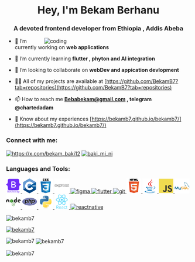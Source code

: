 <h1 align="center"> Hey, I'm Bekam Berhanu</h1>
<h3 align="center">A devoted frontend developer from Ethiopia , Addis Abeba</h3>
<img align="right" alt="coding" width="400" src="https://cdn.dribbble.com/userupload/21436944/file/original-3212fe7a869a76063e59d76c39176c45.gif">


<p align="left"> <a href="https://twitter.com/https://x.com/bekam_baki12" target="blank"></a> </p>

- 🔭 I’m currently working on **web applications**

- 🌱 I’m currently learning **flutter , phyton and AI integration**

- 👯 I’m looking to collaborate on **webDev and appication devlopment**

- 👨‍💻 All of my projects are available at [https://github.com/BekamB7?tab=repositories](https://github.com/BekamB7?tab=repositories)

- 📫 How to reach me **Bebabekam@gmail.com , telegram @chartedadam**

- 📄 Know about my experiences [https://bekamb7.github.io/bekamb7/](https://bekamb7.github.io/bekamb7/)

<h3 align="left">Connect with me:</h3>
<p align="left">
<a href="https://twitter.com/https://x.com/bekam_baki12" target="blank"><img align="center" src="https://raw.githubusercontent.com/rahuldkjain/github-profile-readme-generator/master/src/images/icons/Social/twitter.svg" alt="https://x.com/bekam_baki12" height="30" width="40" /></a>
<a href="https://instagram.com/baki_mi_ni" target="blank"><img align="center" src="https://raw.githubusercontent.com/rahuldkjain/github-profile-readme-generator/master/src/images/icons/Social/instagram.svg" alt="baki_mi_ni" height="30" width="40" /></a>
</p>


<h3 align="left">Languages and Tools:</h3>
<p align="left"> <a href="https://getbootstrap.com" target="_blank" rel="noreferrer"> <img src="https://raw.githubusercontent.com/devicons/devicon/master/icons/bootstrap/bootstrap-plain-wordmark.svg" alt="bootstrap" width="40" height="40"/> </a> <a href="https://www.w3schools.com/cpp/" target="_blank" rel="noreferrer"> <img src="https://raw.githubusercontent.com/devicons/devicon/master/icons/cplusplus/cplusplus-original.svg" alt="cplusplus" width="40" height="40"/> </a> <a href="https://www.w3schools.com/css/" target="_blank" rel="noreferrer"> <img src="https://raw.githubusercontent.com/devicons/devicon/master/icons/css3/css3-original-wordmark.svg" alt="css3" width="40" height="40"/> </a> <a href="https://expressjs.com" target="_blank" rel="noreferrer"> <img src="https://raw.githubusercontent.com/devicons/devicon/master/icons/express/express-original-wordmark.svg" alt="express" width="40" height="40"/> </a> <a href="https://www.figma.com/" target="_blank" rel="noreferrer"> <img src="https://www.vectorlogo.zone/logos/figma/figma-icon.svg" alt="figma" width="40" height="40"/> </a> <a href="https://flutter.dev" target="_blank" rel="noreferrer"> <img src="https://www.vectorlogo.zone/logos/flutterio/flutterio-icon.svg" alt="flutter" width="40" height="40"/> </a> <a href="https://git-scm.com/" target="_blank" rel="noreferrer"> <img src="https://www.vectorlogo.zone/logos/git-scm/git-scm-icon.svg" alt="git" width="40" height="40"/> </a> <a href="https://www.w3.org/html/" target="_blank" rel="noreferrer"> <img src="https://raw.githubusercontent.com/devicons/devicon/master/icons/html5/html5-original-wordmark.svg" alt="html5" width="40" height="40"/> </a> <a href="https://www.java.com" target="_blank" rel="noreferrer"> <img src="https://raw.githubusercontent.com/devicons/devicon/master/icons/java/java-original.svg" alt="java" width="40" height="40"/> </a> <a href="https://developer.mozilla.org/en-US/docs/Web/JavaScript" target="_blank" rel="noreferrer"> <img src="https://raw.githubusercontent.com/devicons/devicon/master/icons/javascript/javascript-original.svg" alt="javascript" width="40" height="40"/> </a> <a href="https://www.mysql.com/" target="_blank" rel="noreferrer"> <img src="https://raw.githubusercontent.com/devicons/devicon/master/icons/mysql/mysql-original-wordmark.svg" alt="mysql" width="40" height="40"/> </a> <a href="https://nodejs.org" target="_blank" rel="noreferrer"> <img src="https://raw.githubusercontent.com/devicons/devicon/master/icons/nodejs/nodejs-original-wordmark.svg" alt="nodejs" width="40" height="40"/> </a> <a href="https://www.php.net" target="_blank" rel="noreferrer"> <img src="https://raw.githubusercontent.com/devicons/devicon/master/icons/php/php-original.svg" alt="php" width="40" height="40"/> </a> <a href="https://www.python.org" target="_blank" rel="noreferrer"> <img src="https://raw.githubusercontent.com/devicons/devicon/master/icons/python/python-original.svg" alt="python" width="40" height="40"/> </a> <a href="https://reactjs.org/" target="_blank" rel="noreferrer"> <img src="https://raw.githubusercontent.com/devicons/devicon/master/icons/react/react-original-wordmark.svg" alt="react" width="40" height="40"/> </a> <a href="https://reactnative.dev/" target="_blank" rel="noreferrer"> <img src="https://reactnative.dev/img/header_logo.svg" alt="reactnative" width="40" height="40"/> </a> </p> 

<p align="left"> <img src="https://komarev.com/ghpvc/?username=bekamb7&label=Profile%20views&color=0e75b6&style=flat" alt="bekamb7" /> </p>
<p align="left"> <a href="https://github.com/ryo-ma/github-profile-trophy"><img src="https://github-profile-trophy.vercel.app/?username=bekamb7" alt="bekamb7" /></a> </p>

<p><img align="left" src="https://github-readme-stats.vercel.app/api/top-langs?username=bekamb7&show_icons=true&locale=en&layout=compact" alt="bekamb7" /></p>

<p>&nbsp;<img align="center" src="https://github-readme-stats.vercel.app/api?username=bekamb7&show_icons=true&locale=en" alt="bekamb7" /></p>

<p><img align="center" src="https://github-readme-streak-stats.herokuapp.com/?user=bekamb7&" alt="bekamb7" /></p>
